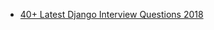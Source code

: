 - [40+ Latest Django Interview Questions 2018](https://www.onlineinterviewquestions.com/django-interview-questions/) 
